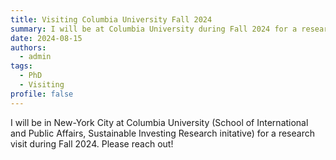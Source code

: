 ```yaml
---
title: Visiting Columbia University Fall 2024
summary: I will be at Columbia University during Fall 2024 for a research visit!
date: 2024-08-15
authors:
  - admin
tags:
  - PhD
  - Visiting
profile: false
---
```

I will be in New-York City at Columbia University (School of International and Public Affairs, Sustainable Investing Research initative) for a research visit during Fall 2024.
Please reach out!